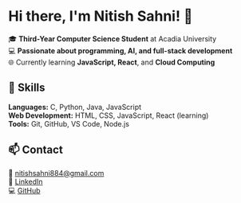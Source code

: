 

# Hi there, I'm Nitish Sahni! 👋

🎓 **Third-Year Computer Science Student** at Acadia University  
💻 **Passionate about programming, AI, and full-stack development**  
🌐 Currently learning **JavaScript, React**, and **Cloud Computing**  

## 💼 Skills  
**Languages:** C, Python, Java, JavaScript  
**Web Development:** HTML, CSS, JavaScript, React (learning)  
**Tools:** Git, GitHub, VS Code, Node.js  

## 📫 Contact  
📧 nitishsahni884@gmail.com  
🔗 [LinkedIn](https://www.linkedin.com/in/sahninitish/)  
💻 [GitHub](https://github.com/NitishSahni)


